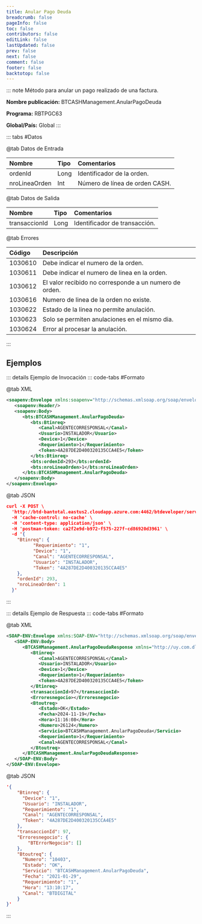 ```yaml
---
title: Anular Pago Deuda
breadcrumb: false
pageInfo: false
toc: false
contributors: false
editLink: false
lastUpdated: false
prev: false
next: false
comment: false
footer: false
backtotop: false
---
```


<!-- ABRE DATOS DEL MÉTODO -->
::: note Método para anular un pago realizado de una factura.

**Nombre publicación:** BTCASHManagement.AnularPagoDeuda

**Programa:** RBTPGC63

**Global/País:** Global
:::
<!-- CIERRA DATOS DEL MÉTODO -->

<!-- ABRE TABLA DE DATOS -->
::: tabs #Datos 

@tab Datos de Entrada

Nombre | Tipo | Comentarios
:--------- | :--------- | :---------
ordenId | Long | Identificador de la orden.
nroLineaOrden | Int | Número de línea de orden CASH.

@tab Datos de Salida

Nombre | Tipo | Comentarios
:--------- | :--------- | :---------
transaccionId | Long | Identificador de transacción.

@tab Errores

Código | Descripción
:--------- | :-----------
1030610 | Debe indicar el numero de la orden.
1030611 | Debe indicar el numero de linea en la orden.
1030612 | El valor recibido no corresponde a un numero de orden.
1030616 | Numero de linea de la orden no existe.
1030622 | Estado de la linea no permite anulación.
1030623 | Solo se permiten anulaciones en el mismo dia.
1030624 | Error al procesar la anulación.

::: 
<!-- CIERRA TABLA DE DATOS -->

## **Ejemplos**

<!-- ABRE EJEMPLO DE INVOCACIÓN -->
::: details Ejemplo de Invocación 
::: code-tabs #Formato

@tab XML
```xml
<soapenv:Envelope xmlns:soapenv="http://schemas.xmlsoap.org/soap/envelope/" xmlns:bts="http://uy.com.dlya.bantotal/BTSOA/">
   <soapenv:Header/>
   <soapenv:Body>
      <bts:BTCASHManagement.AnularPagoDeuda>
         <bts:Btinreq>
            <Canal>AGENTECORRESPONSAL</Canal>
            <Usuario>INSTALADOR</Usuario>
            <Device>1</Device>
            <Requerimiento>1</Requerimiento>
            <Token>4A287DE2D400320135CCA4E5</Token>
         </bts:Btinreq>
         <bts:ordenId>293</bts:ordenId>
         <bts:nroLineaOrden>1</bts:nroLineaOrden>
      </bts:BTCASHManagement.AnularPagoDeuda>
   </soapenv:Body>
</soapenv:Envelope>
```

@tab JSON
```json
curl -X POST \
  'http://btd-bantotal.eastus2.cloudapp.azure.com:4462/btdeveloper/servlet/com.dlya.bantotal.odwsbt_BTCASHManagement?AnularPagoDeuda=' \
  -H 'cache-control: no-cache' \
  -H 'content-type: application/json' \
  -H 'postman-token: ca2f2e9d-b972-f575-227f-cd86920d3961' \
  -d '{
    "Btinreq": {
          "Requerimiento": "1",
          "Device": "1",
          "Canal": "AGENTECORRESPONSAL",
          "Usuario": "INSTALADOR",
          "Token": "4A287DE2D400320135CCA4E5"
    },
    "ordenId": 293,
    "nroLineaOrden": 1
  }'
```
:::
<!-- CIERRA EJEMPLO DE INVOCACIÓN -->

<!-- ABRE EJEMPLO DE RESPUESTA -->
::: details Ejemplo de Respuesta 
::: code-tabs #Formato

@tab XML
```xml
<SOAP-ENV:Envelope xmlns:SOAP-ENV="http://schemas.xmlsoap.org/soap/envelope/" xmlns:xsd="http://www.w3.org/2001/XMLSchema" xmlns:SOAP-ENC="http://schemas.xmlsoap.org/soap/encoding/" xmlns:xsi="http://www.w3.org/2001/XMLSchema-instance">
   <SOAP-ENV:Body>
      <BTCASHManagement.AnularPagoDeudaResponse xmlns="http://uy.com.dlya.bantotal/BTSOA/">
         <Btinreq>
            <Canal>AGENTECORRESPONSAL</Canal>
            <Usuario>INSTALADOR</Usuario>
            <Device>1</Device>
            <Requerimiento>1</Requerimiento>
            <Token>4A287DE2D400320135CCA4E5</Token>
         </Btinreq>
         <transaccionId>97</transaccionId>
         <Erroresnegocio></Erroresnegocio>
         <Btoutreq>
            <Estado>OK</Estado>
            <Fecha>2024-11-19</Fecha>
            <Hora>11:16:08</Hora>
            <Numero>26124</Numero>
            <Servicio>BTCASHManagement.AnularPagoDeuda</Servicio>
            <Requerimiento>1</Requerimiento>
            <Canal>AGENTECORRESPONSAL</Canal>
         </Btoutreq>
      </BTCASHManagement.AnularPagoDeudaResponse>
   </SOAP-ENV:Body>
</SOAP-ENV:Envelope>
```

@tab JSON
```json
'{
    "Btinreq": {
      "Device": "1",
      "Usuario": "INSTALADOR",
      "Requerimiento": "1",
      "Canal": "AGENTECORRESPONSAL",
      "Token": "4A287DE2D400320135CCA4E5"
    },
    "transaccionId": 97,
    "Erroresnegocio": {
        "BTErrorNegocio": []
    },
    "Btoutreq": {
      "Numero": "10403",
      "Estado": "OK",
      "Servicio": "BTCASHManagement.AnularPagoDeuda",
      "Fecha": "2021-01-29",
      "Requerimiento": "1",
      "Hora": "13:10:17",
      "Canal": "BTDIGITAL"
    }
}'
```
::: 
<!-- CIERRA EJEMPLO DE RESPUESTA -->

